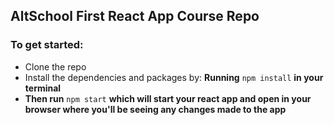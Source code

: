 ## AltSchool First React App Course Repo
### To get started:
- Clone the repo
- Install the dependencies and packages by:
**Running** `npm install` **in your terminal**
- **Then run** `npm start` **which will start your react app and open in your browser where you'll be seeing any changes made to the app**